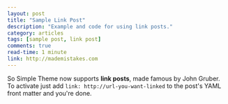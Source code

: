```yaml
---
layout: post
title: "Sample Link Post"
description: "Example and code for using link posts."
category: articles
tags: [sample post, link post]
comments: true
read-time: 1 minute
link: http://mademistakes.com  
---
```


So Simple Theme now supports **link posts**, made famous by John Gruber. To activate just add `link: http://url-you-want-linked` to the post's YAML front matter and you're done.